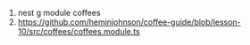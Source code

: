 1. nest g module coffees
2. https://github.com/heminjohnson/coffee-guide/blob/lesson-10/src/coffees/coffees.module.ts
